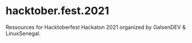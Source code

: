 # hacktober.fest.2021
Ressources for Hacktoberfest Hackaton 2021 organized by GalsenDEV &amp; LinuxSenegal.

